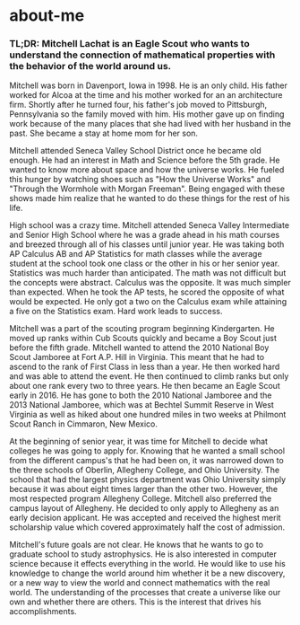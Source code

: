 # about-me
### TL;DR: Mitchell Lachat is an Eagle Scout who wants to understand the connection of mathematical properties with the behavior of the world around us.

Mitchell was born in Davenport, Iowa in 1998. He is an only child. His father worked for Alcoa at the time and his mother worked for an an architecture firm. Shortly after he turned four, his father's job moved to Pittsburgh, Pennsylvania so the family moved with him. His mother gave up on finding work because of the many places that she had lived with her husband in the past. She became a stay at home mom for her son.

Mitchell attended Seneca Valley School District once he became old enough. He had an interest in Math and Science before the 5th grade. He wanted to know more about space and how the universe works. He fueled this hunger by watching shoes such as "How the Universe Works" and "Through the Wormhole with Morgan Freeman". Being engaged with these shows made him realize that he wanted to do these things for the rest of his life.

High school was a crazy time. Mitchell attended Seneca Valley Intermediate and Senior High School where he was a grade ahead in his math courses and breezed through all of his classes until junior year. He was taking both AP Calculus AB and AP Statistics for math classes while the average student at the school took one class or the other in his or her senior year. Statistics was much harder than anticipated. The math was not difficult but the concepts were abstract. Calculus was the opposite. It was much simpler than expected. When he took the AP tests, he scored the opposite of what would be expected. He only got a two on the Calculus exam while attaining a five on the Statistics exam. Hard work leads to success.

Mitchell was a part of the scouting program beginning Kindergarten. He moved up ranks within Cub Scouts quickly and became a Boy Scout just before the fifth grade. Mitchell wanted to attend the 2010 National Boy Scout Jamboree at Fort A.P. Hill in Virginia. This meant that he had to ascend to the rank of First Class in less than a year. He then worked hard and was able to attend the event. He then continued to climb ranks but only about one rank every two to three years. He then became an Eagle Scout early in 2016. He has gone to both the 2010 National Jamboree and the 2013 National Jamboree, which was at Bechtel Summit Reserve in West Virginia as well as hiked about one hundred miles in two weeks at Philmont Scout Ranch in Cimmaron, New Mexico.

At the beginning of senior year, it was time for Mitchell to decide what colleges he was going to apply for. Knowing that he wanted a small school from the different campus's that he had been on, it was narrowed down to the three schools of Oberlin, Allegheny College, and Ohio University. The school that had the largest physics department was Ohio University simply because it was about eight times larger than the other two. However, the most respected program Allegheny College. Mitchell also preferred the campus layout of Allegheny. He decided to only apply to Allegheny as an early decision applicant. He was accepted and received the highest merit scholarship value which covered approximately half the cost of admission.

Mitchell's future goals are not clear. He knows that he wants to go to graduate school to study astrophysics. He is also interested in computer science because it effects everything in the world. He would like to use his knowledge to change the world around him whether it be a new discovery, or a new way to view the world and connect mathematics with the real world. The understanding of the processes that create a universe like our own and whether there are others. This is the interest that drives his accomplishments.
